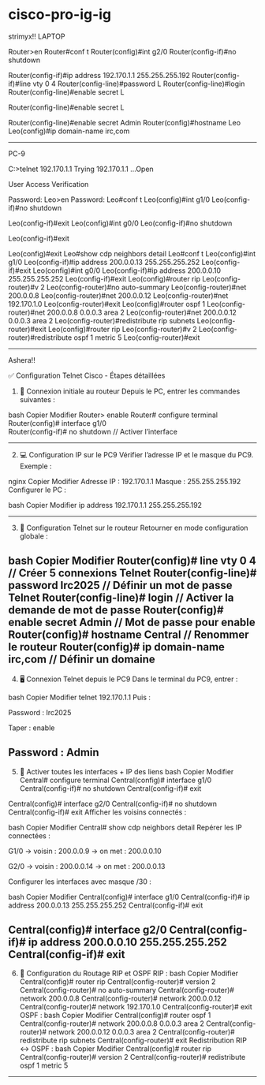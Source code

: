 # cisco-pro-ig-ig
strimyx!!
LAPTOP

Router>en
Router#conf t
Router(config)#int g2/0
Router(config-if)#no shutdown


Router(config-if)#ip address 192.170.1.1 255.255.255.192
Router(config-if)#line vty 0 4
Router(config-line)#password L
Router(config-line)#login
Router(config-line)#enable secret L
          
	
Router(config-line)#enable secret L
	
Router(config-line)#enable secret Admin
Router(config)#hostname Leo
Leo(config)#ip domain-name irc,com

-------------------------------------------------------------------------------

PC-9 


C:\>telnet 192.170.1.1 
Trying 192.170.1.1 ...Open


User Access Verification

Password: 
Leo>en
Password: 
Leo#conf t
Leo(config)#int g1/0
Leo(config-if)#no shutdown

Leo(config-if)#exit
Leo(config)#int g0/0
Leo(config-if)#no shutdown


Leo(config-if)#exit
	
Leo(config)#exit
Leo#show cdp neighbors detail
Leo#conf t
Leo(config)#int g1/0 
Leo(config-if)#ip address 200.0.0.13 255.255.255.252
Leo(config-if)#exit
Leo(config)#int g0/0
Leo(config-if)#ip address 200.0.0.10 255.255.255.252
Leo(config-if)#exit
Leo(config)#router rip
Leo(config-router)#v 2
Leo(config-router)#no auto-summary
Leo(config-router)#net 200.0.0.8
Leo(config-router)#net 200.0.0.12
Leo(config-router)#net 192.170.1.0
Leo(config-router)#exit
Leo(config)#router ospf 1
Leo(config-router)#net 200.0.0.8 0.0.0.3 area 2
Leo(config-router)#net 200.0.0.12 0.0.0.3 area 2
Leo(config-router)#redistribute rip subnets
Leo(config-router)#exit
Leo(config)#router rip
Leo(config-router)#v 2
Leo(config-router)#redistribute ospf 1 metric 5
Leo(config-router)#exit

-------------------------------------------------------------------------

Ashera!!

✅ Configuration Telnet Cisco - Étapes détaillées
1. 🔌 Connexion initiale au routeur
Depuis le PC, entrer les commandes suivantes :

bash
Copier
Modifier
Router> enable
Router# configure terminal
Router(config)# interface g1/0    
Router(config-if)# no shutdown    // Activer l’interface

--------------------------------------------------------------------
2. 💻 Configuration IP sur le PC9
Vérifier l’adresse IP et le masque du PC9. Exemple :

nginx
Copier
Modifier
Adresse IP : 192.170.1.1
Masque : 255.255.255.192
Configurer le PC :

bash
Copier
Modifier
ip address 192.170.1.1 255.255.255.192

---------------------------------------------------------------------
3. 🔐 Configuration Telnet sur le routeur
Retourner en mode configuration globale :

bash
Copier
Modifier
Router(config)# line vty 0 4            // Créer 5 connexions Telnet
Router(config-line)# password Irc2025   // Définir un mot de passe Telnet
Router(config-line)# login              // Activer la demande de mot de passe
Router(config)# enable secret Admin     // Mot de passe pour enable
Router(config)# hostname Central        // Renommer le routeur
Router(config)# ip domain-name irc,com  // Définir un domaine
---------------------------------------------------------------------------
4. 🖥️ Connexion Telnet depuis le PC9
Dans le terminal du PC9, entrer :

bash
Copier
Modifier
telnet 192.170.1.1
Puis :

Password : Irc2025

Taper : enable

Password : Admin
------------------------------------------------------------------------------
5. 📡 Activer toutes les interfaces + IP des liens
bash
Copier
Modifier
Central# configure terminal
Central(config)# interface g1/0
Central(config-if)# no shutdown
Central(config-if)# exit

Central(config)# interface g2/0
Central(config-if)# no shutdown
Central(config-if)# exit
Afficher les voisins connectés :

bash
Copier
Modifier
Central# show cdp neighbors detail
Repérer les IP connectées :

G1/0 → voisin : 200.0.0.9 → on met : 200.0.0.10

G2/0 → voisin : 200.0.0.14 → on met : 200.0.0.13

Configurer les interfaces avec masque /30 :

bash
Copier
Modifier
Central(config)# interface g1/0
Central(config-if)# ip address 200.0.0.13 255.255.255.252
Central(config-if)# exit

Central(config)# interface g2/0
Central(config-if)# ip address 200.0.0.10 255.255.255.252
Central(config-if)# exit
-------------------------------------------------------------------
6. 🔁 Configuration du Routage RIP et OSPF
RIP :
bash
Copier
Modifier
Central(config)# router rip
Central(config-router)# version 2
Central(config-router)# no auto-summary
Central(config-router)# network 200.0.0.8
Central(config-router)# network 200.0.0.12
Central(config-router)# network 192.170.1.0
Central(config-router)# exit
OSPF :
bash
Copier
Modifier
Central(config)# router ospf 1
Central(config-router)# network 200.0.0.8 0.0.0.3 area 2
Central(config-router)# network 200.0.0.12 0.0.0.3 area 2
Central(config-router)# redistribute rip subnets
Central(config-router)# exit
Redistribution RIP ↔ OSPF :
bash
Copier
Modifier
Central(config)# router rip
Central(config-router)# version 2
Central(config-router)# redistribute ospf 1 metric 5
-------------------------------------------------------------------



